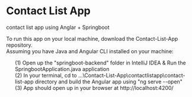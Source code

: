 # Contact List App
 contact list app using Anglar + Springboot

To run this app on your local machine, download the Contact-List-App repository. 
<br>Assuming you have Java and Angular CLI installed on your machine:
<ul>(1) Open up the "springboot-backend" folder in IntelliJ IDEA & Run the SpringbootApplication.java application
<br>(2) In your terminal, cd to ...\Contact-List-App\contactlistapp\contact-list-app directory and build the Angular app using "ng serve --open"
<br>(3) App should open up in your browser at http://localhost:4200/
